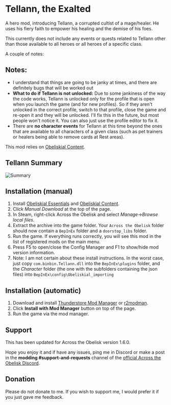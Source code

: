 # Tellann, the Exalted

A hero mod, introducing Tellann, a corrupted cultist of a mage/healer. He uses his fiery faith to empower his healing and the demise of his foes.

This currently does not include any events or quests related to Tellann other than those available to all heroes or all heroes of a specific class.

A couple of notes:

## Notes:

- I understand that things are going to be janky at times, and there are definitely bugs that will be worked out
- **What to do if Tellann is not unlocked:** Due to some jankiness of the way the code works, Tellann is unlocked only for the profile that is open when you launch the game (and for new profiles). So if they aren't unlocked in the correct profile, switch to that profile, close the game and re-open it and they will be unlocked. I'll fix this in the future, but most people won't notice it. You can also just use the profile editor to fix it.
- There are **no character events** for Tellann at this time beyond the ones that are available to all characters of a given class (such as pet trainers or healers being able to remove cards at Rest areas).

This mod relies on [Obeliskial Content](https://across-the-obelisk.thunderstore.io/package/meds/Obeliskial_Content/).

## Tellann Summary

![Summary](https://raw.githubusercontent.com/binbinmods/Tellann/refs/heads/main/Assets/TellannSummary.png)

## Installation (manual)

1. Install [Obeliskial Essentials](https://across-the-obelisk.thunderstore.io/package/meds/Obeliskial_Essentials/) and [Obeliskial Content](https://across-the-obelisk.thunderstore.io/package/meds/Obeliskial_Content/).
2. Click _Manual Download_ at the top of the page.
3. In Steam, right-click Across the Obelisk and select _Manage_->_Browse local files_.
4. Extract the archive into the game folder. Your `Across the Obelisk` folder should now contain a `BepInEx` folder and a `doorstop_libs` folder.
5. Run the game. If everything runs correctly, you will see this mod in the list of registered mods on the main menu.
6. Press F5 to open/close the Config Manager and F1 to show/hide mod version information.
7. Note: I am not certain about these install instructions. In the worst case, just copy `com.binbin.Tellann.dll` into the `BepInEx\plugins` folder, and the _Character_ folder (the one with the subfolders containing the json files) into `BepInEx\config\Obeliskial_importing`

## Installation (automatic)

1. Download and install [Thunderstore Mod Manager](https://www.overwolf.com/app/Thunderstore-Thunderstore_Mod_Manager) or [r2modman](https://across-the-obelisk.thunderstore.io/package/ebkr/r2modman/).
2. Click **Install with Mod Manager** button on top of the page.
3. Run the game via the mod manager.

## Support

This has been updated for Across the Obelisk version 1.6.0.

Hope you enjoy it and if have any issues, ping me in Discord or make a post in the **modding #support-and-requests** channel of the [official Across the Obelisk Discord](https://discord.gg/across-the-obelisk-679706811108163701).

## Donation

Please do not donate to me. If you wish to support me, I would prefer it if you just gave me feedback.
